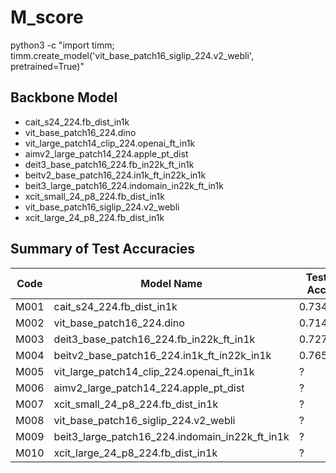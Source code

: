 # M_score

python3 -c "import timm; timm.create_model('vit_base_patch16_siglip_224.v2_webli', pretrained=True)"

## Backbone Model

- cait_s24_224.fb_dist_in1k
- vit_base_patch16_224.dino
- vit_large_patch14_clip_224.openai_ft_in1k
- aimv2_large_patch14_224.apple_pt_dist
- deit3_base_patch16_224.fb_in22k_ft_in1k
- beitv2_base_patch16_224.in1k_ft_in22k_in1k
- beit3_large_patch16_224.indomain_in22k_ft_in1k
- xcit_small_24_p8_224.fb_dist_in1k
- vit_base_patch16_siglip_224.v2_webli
- xcit_large_24_p8_224.fb_dist_in1k

## Summary of Test Accuracies

| Code | Model Name | Test Acc |
|------|------------|----------|
| M001 | cait_s24_224.fb_dist_in1k | 0.7346 |
| M002 | vit_base_patch16_224.dino | 0.7146 |
| M003 | deit3_base_patch16_224.fb_in22k_ft_in1k | 0.7275 |
| M004 | beitv2_base_patch16_224.in1k_ft_in22k_in1k | 0.7654 |
| M005 | vit_large_patch14_clip_224.openai_ft_in1k | ? |
| M006 | aimv2_large_patch14_224.apple_pt_dist | ? |
| M007 | xcit_small_24_p8_224.fb_dist_in1k | ? |
| M008 | vit_base_patch16_siglip_224.v2_webli | ? |
| M009 | beit3_large_patch16_224.indomain_in22k_ft_in1k | ? |
| M010 | xcit_large_24_p8_224.fb_dist_in1k | ? |